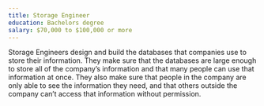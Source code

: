 ```yaml
---
title: Storage Engineer
education: Bachelors degree
salary: $70,000 to $100,000 or more
---
```

Storage Engineers design and build the databases that companies use to store their information. They make sure that the databases are large enough to store all of the company’s information and that many people can use that information at once. They also make sure that people in the company are only able to see the information they need, and that others outside the company can’t access that information without permission. 